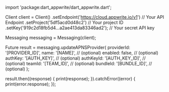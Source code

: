 import 'package:dart_appwrite/dart_appwrite.dart';

Client client = Client()
  .setEndpoint('https://cloud.appwrite.io/v1') // Your API Endpoint
  .setProject('5df5acd0d48c2') // Your project ID
  .setKey('919c2d18fb5d4...a2ae413da83346ad2'); // Your secret API key

Messaging messaging = Messaging(client);

Future result = messaging.updateAPNSProvider(
  providerId: '[PROVIDER_ID]',
  name: '[NAME]', // (optional)
  enabled: false, // (optional)
  authKey: '[AUTH_KEY]', // (optional)
  authKeyId: '[AUTH_KEY_ID]', // (optional)
  teamId: '[TEAM_ID]', // (optional)
  bundleId: '[BUNDLE_ID]', // (optional)
);

result.then((response) {
  print(response);
}).catchError((error) {
  print(error.response);
});

